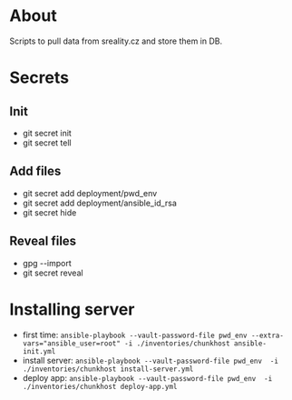 # About

Scripts to pull data from sreality.cz and store them in DB.

# Secrets

## Init
 - git secret init
 - git secret tell <email>

## Add files
 - git secret add deployment/pwd_env
 - git secret add deployment/ansible_id_rsa
 - git secret hide

## Reveal files
 - gpg --import <key>
 - git secret reveal

# Installing server

 - first time: `ansible-playbook --vault-password-file pwd_env --extra-vars="ansible_user=root" -i ./inventories/chunkhost ansible-init.yml`
 - install server:  `ansible-playbook --vault-password-file pwd_env  -i ./inventories/chunkhost install-server.yml`
 - deploy app: `ansible-playbook --vault-password-file pwd_env  -i ./inventories/chunkhost deploy-app.yml`